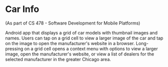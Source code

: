 # Car Info

(As part of CS 478 - Software Development for Mobile Platforms)

Android app that displays a grid of car models with thumbnail images and names. Users can tap on a grid cell to view a larger image of the car and tap on the image to open the manufacturer's website in a browser. Long-pressing on a grid cell opens a context menu with options to view a larger image, open the manufacturer's website, or view a list of dealers for the selected manufacturer in the greater Chicago area.
